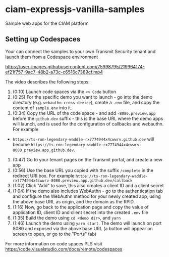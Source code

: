 # ciam-expressjs-vanilla-samples
Sample web apps for the CIAM platform

## Setting up Codespaces
Your can connect the samples to your own Transmit Security tenant and launch them from a Codespace environment



https://user-images.githubusercontent.com/75998795/219964174-ef21f757-9ac7-48b2-a73c-c6516c7389cf.mp4



The video describes the following steps:

1. (0:10) Launch code spaces via the `<> Code` button
1. (0:25) For the specific demo you want to launch - go into the demo directory (e.g.
   `webauthn-cross-device`), create a `.env` file, and copy the content of
`sample.env` into it.
1. (0:34) Copy the URL of the code space - and add `-8080.preview.app` before the
   `github.dev` suffix - this is the base URL where the demo apps will
launch, and is used for the configuration of
callbacks and webauthn. For example
- `https://ts-ron-legendary-waddle-rx7774944x4cwwrv.github.dev` will become
  `https://ts-ron-legendary-waddle-rx7774944x4cwwrv-8080.preview.app.github.dev`.
1. (0:47) Go to your tenant pages on the Transmit portal, and create a new app
1. (0:56) Use the base URL you copied with the suffix `/complete` in the redirect URI
   box. For example
`https://ts-ron-legendary-waddle-rx7774944x4cwwrv-8080.preview.app.github.dev/callback`
1. (1:02) Click "Add" to save, this also creates a client ID and a client secret
1. (1:04) If the demo also includes WebAuthn - go to the authentication tab and configure the WebAuthn method for your
   newly created app, using the above base URL as origin, and the domain as the
RPID.
1. (1:16) Now, go back to the application page and copy the value of application ID, client ID and client secret into the created `.env` file
1. (1:35) Build the demo using `cd <demo dir>`, and `yarn`
1. (1:46) Launch the demo using `yarn start`. The demo will launch on port 8080 and
   exposed via the above base URL (a button will appear on screen to open, or go
to the "Ports" tab)


For more information on code spaces PLS visit https://code.visualstudio.com/docs/remote/codespaces
